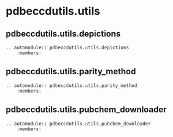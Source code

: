 # pdbeccdutils.utils


## pdbeccdutils.utils.depictions

```eval_rst
.. automodule:: pdbeccdutils.utils.depictions
    :members:
```

## pdbeccdutils.utils.parity_method

```eval_rst
.. automodule:: pdbeccdutils.utils.parity_method
    :members:
```

## pdbeccdutils.utils.pubchem_downloader

```eval_rst
.. automodule:: pdbeccdutils.utils.pubchem_downloader
    :members:
```    